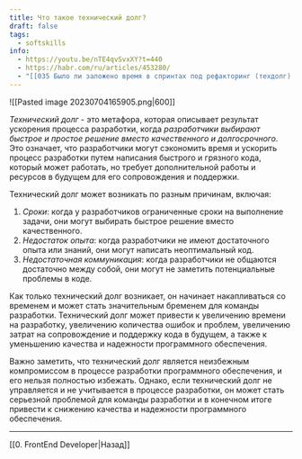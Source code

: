 ```yaml
---
title: Что такое технический долг?
draft: false
tags:
  - softskills
info:
  - https://youtu.be/nTE4qvSvxXY?t=440
  - https://habr.com/ru/articles/453280/
  - "[[035 Было ли заложено время в спринтах под рефакторинг (техдолг)|Было ли заложено время в спринтах под рефакторинг?]]"
---
```

![[Pasted image 20230704165905.png|600]]

_Технический долг_ - это метафора, которая описывает результат ускорения процесса разработки, когда _разработчики выбирают быстрое и простое решение вместо качественного и долгосрочного_. Это означает, что разработчики могут сэкономить время и ускорить процесс разработки путем написания быстрого и грязного кода, который может работать, но требует дополнительной работы и ресурсов в будущем для его сопровождения и поддержки.

Технический долг может возникать по разным причинам, включая:

1. _Сроки_: когда у разработчиков ограниченные сроки на выполнение задачи, они могут выбирать быстрое решение вместо качественного.
2. _Недостаток опыта_: когда разработчики не имеют достаточного опыта или знаний, они могут написать неоптимальный код.
3. _Недостаточная коммуникация_: когда разработчики не общаются достаточно между собой, они могут не заметить потенциальные проблемы в коде.

Как только технический долг возникает, он начинает накапливаться со временем и может стать значительным бременем для команды разработки. Технический долг может привести к увеличению времени на разработку, увеличению количества ошибок и проблем, увеличению затрат на сопровождение и поддержку кода в будущем, а также к уменьшению качества и надежности программного обеспечения.

Важно заметить, что технический долг является неизбежным компромиссом в процессе разработки программного обеспечения, и его нельзя полностью избежать. Однако, если технический долг не управляется и не учитывается в процессе разработки, он может стать серьезной проблемой для команды разработки и в конечном итоге привести к снижению качества и надежности программного обеспечения.

---

[[0. FrontEnd Developer|Назад]]